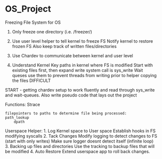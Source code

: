 OS_Project
==========

Freezing File System for OS

1. Only freeze one directory (i.e. /freezer/)

2. Use user level helper to 
	tell kernel to freeze FS
	Notify kernel to restore frozen FS
	Also keep track of written files/directories

3. Use Chardev to communicate between kernel and user level

4. Understand Kernel
	Key paths in kernel where FS is modified
		Start with existing files first, then expand
		write system call is sys_write
	Wait queses
		use them to prevent threads from writing prior to helper copying the files
		DIFFICULT

START - getting chardev setup to work fluently and read through sys_write and wait-queues.
	Also write pseudo code that lays out the project



Functions:
	Strace
	
	filepointers to paths to determine file being processed:
	path_lookup
		dpath


Userspace Helper:
	1. Log Kernel space to User space
		Establish hooks in FS modifying syscalls
	2. Tack Changes
		Modify logging to detect changes to FS (start with only writes)
			Make sure logger doesnt detect itself (infinite loop)
	3. Backing up files and directories
		Use the tracking to backup files that will be modified
	4. Auto Restore
		Extend userspace app to roll back changes.

